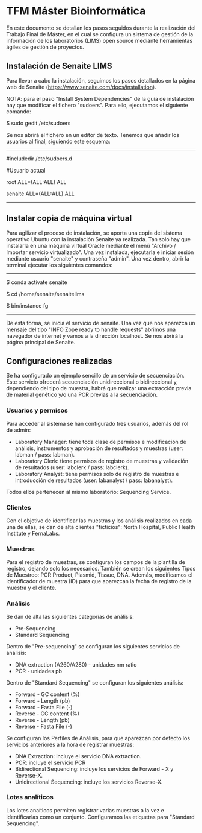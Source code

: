 # TFM Máster Bioinformática

En este documento se detallan los pasos seguidos durante la realización del Trabajo Final de Máster, en el cual se configura un sistema de gestión de la información de los laboratorios (LIMS) open source mediante herramientas ágiles de gestión de proyectos.

## Instalación de Senaite LIMS

Para llevar a cabo la instalación, seguimos los pasos detallados en la página web de Senaite (https://www.senaite.com/docs/installation).

NOTA: para el paso "Install System Dependencies" de la guía de instalación hay que modificar el fichero "sudoers". Para ello, ejecutamos el siguiente comando:

$ sudo gedit /etc/sudoers

Se nos abrirá el fichero en un editor de texto. Tenemos que añadir los usuarios al final, siguiendo este esquema:

-------------------------------
#includedir /etc/sudoers.d

#Usuario actual

root ALL=(ALL:ALL) ALL

senaite ALL=(ALL:ALL) ALL

------------------------------

## Instalar copia de máquina virtual
Para agilizar el proceso de instalación, se aporta una copia del sistema operativo Ubuntu con la instalación Senaite ya realizada. Tan solo hay que instalarla en una máquina virtual Oracle mediante el menú "Archivo / Importar servicio virtualizado". Una vez instalada, ejecutarla e iniciar sesión mediante usuario "senaite" y contraseña "admin". Una vez dentro, abrir la terminal ejecutar los siguientes comandos:

--------------------------------------
$ conda activate senaite

$ cd /home/senaite/senaitelims

$ bin/instance fg

--------------------------------------

De esta forma, se inicia el servicio de senaite. Una vez que nos aparezca un mensaje del tipo "INFO Zope ready to handle requests" abrimos una navegador de internet y vamos a la dirección localhost. Se nos abrirá la página principal de Senaite.

## Configuraciones realizadas
Se ha configurado un ejemplo sencillo de un servicio de secuenciación. Este servicio ofrecerá secuenciación unidireccional o bidireccional y, dependiendo del tipo de muestra, habrá que realizar una extracción previa de material genético y/o una PCR previas a la secuenciación.

### Usuarios y permisos
Para acceder al sistema se han configurado tres usuarios, además del rol de admin:

- Laboratory Manager: tiene toda clase de permisos e modificación de análisis, instrumentos y aprobación de resultados y muestras (user: labman / pass: labman).
- Laboratory Clerk: tiene permisos de registro de muestras y validación de resultados (user: labclerk / pass: labclerk).
- Laboratory Analyst: tiene permisos solo de registro de muestras e introducción de resultados (user: labanalyst / pass: labanalyst).

Todos ellos pertenecen al mismo laboratorio: Sequencing Service.


### Clientes
Con el objetivo de identificar las muestras y los análisis realizados en cada una de ellas, se dan de alta clientes "ficticios": North Hospital, Public Health Institute y FernaLabs.

### Muestras
Para el registro de muestras, se configuran los campos de la plantilla de registro, dejando solo los necesarios. También se crean los siguientes Tipos de Muestreo: PCR Product, Plasmid, Tissue, DNA. Además, modificamos el identificador de muestra (ID) para que aparezcan la fecha de registro de la muestra y el cliente.

### Análisis
Se dan de alta las siguientes categorías de análisis:
- Pre-Sequencing
- Standard Sequencing

Dentro de "Pre-sequencing" se configuran los siguientes servicios de análisis:
- DNA extraction (A260/A280) - unidades nm ratio
- PCR - unidades pb

Dentro de "Standard Sequencing" se configuran los siguientes análisis:
- Forward - GC content (%)
- Forward - Length (pb)
- Forward - Fasta File (-)
- Reverse - GC content (%)
- Reverse - Length (pb)
- Reverse - Fasta File (-)

Se configuran los Perfiles de Análisis, para que aparezcan por defecto los servicios anteriores a la hora de registrar muestras:
- DNA Extraction: incluye el servicio DNA extraction.
- PCR: incluye el servicio PCR
- Bidirectional Sequencing: incluye los servicios de Forward - X y Reverse-X.
- Unidirectional Sequencing: incluye los servicios Reverse-X.

### Lotes analíticos
Los lotes anaíticos permiten registrar varias muestras a la vez e identificarlas como un conjunto. Configuramos las etiquetas para "Standard Sequencing".










